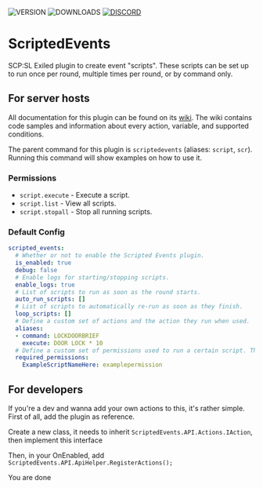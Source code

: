 ![VERSION](https://img.shields.io/github/v/release/Thundermaker300/ScriptedEvents?include_prereleases&style=for-the-badge)
![DOWNLOADS](https://img.shields.io/github/downloads/Thundermaker300/ScriptedEvents/total?style=for-the-badge)
[![DISCORD](https://img.shields.io/discord/1060274824330620979?label=Discord&style=for-the-badge)](https://discord.gg/3j54zBnbbD)


# ScriptedEvents
SCP:SL Exiled plugin to create event "scripts". These scripts can be set up to run once per round, multiple times per round, or by command only.

## For server hosts
All documentation for this plugin can be found on its [wiki](https://github.com/Thundermaker300/ScriptedEvents/wiki). The wiki contains code samples and information about every action, variable, and supported conditions.

The parent command for this plugin is `scriptedevents` (aliases: `script`, `scr`). Running this command will show examples on how to use it.

### Permissions
* `script.execute` - Execute a script.
* `script.list` - View all scripts.
* `script.stopall` - Stop all running scripts.

### Default Config
```yml
scripted_events:
  # Whether or not to enable the Scripted Events plugin.
  is_enabled: true
  debug: false
  # Enable logs for starting/stopping scripts.
  enable_logs: true
  # List of scripts to run as soon as the round starts.
  auto_run_scripts: []
  # List of scripts to automatically re-run as soon as they finish.
  loop_scripts: []
  # Define a custom set of actions and the action they run when used.
  aliases:
  - command: LOCKDOORBRIEF
    execute: DOOR LOCK * 10
  # Define a custom set of permissions used to run a certain script. The provided permission will be added AFTER script.execute (eg. script.execute.examplepermission for the provided example).
  required_permissions:
    ExampleScriptNameHere: examplepermission
```

## For developers
If you're a dev and wanna add your own actions to this, it's rather simple. First of all, add the plugin as reference.

Create a new class, it needs to inherit `ScriptedEvents.API.Actions.IAction`, then implement this interface

Then, in your OnEnabled, add `ScriptedEvents.API.ApiHelper.RegisterActions();`

You are done

